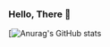 ### Hello, There 🐧
[![Anurag's GitHub stats](https://github-readme-stats.vercel.app/api?username=ComputerChemistry)
